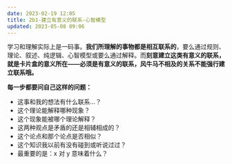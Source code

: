 ```yaml
---
date: 2023-02-19 12:05
title: 2b1-建立有意义的联系-心智模型
updated: 2023-05-08 09:06
---
```


学习和理解实际上是一码事。**我们所理解的事物都是相互联系的**，要么通过规则、理论、叙述、纯逻辑、心智模型或要么通过解释。而**刻意建立这类有意义的联系，就是卡片盒的意义所在——必须是有意义的联系，风牛马不相及的关系不能强行建立联系哦。**

**每一步都要问自己这样的问题：**

- 这事和我的想法有什么联系…？
- 这个理论能解释哪种现象？
- 这个现象能被哪个理论解释？
- 这两种观点是矛盾的还是相辅相成的？
- 这个论点和那个论点是否相似？
- 这个知识我以前有没有碰到或听说过过？
- 最重要的是：x 对 y 意味着什么？